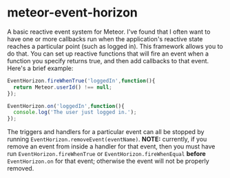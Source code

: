 meteor-event-horizon
====================

A basic reactive event system for Meteor.  I've found that I often want to have one or more callbacks run when the application's reactive state reaches a particular point (such as logged in).  This framework allows you to do that.  You can set up reactive functions that will fire an event when a function you specify returns true, and then add callbacks to that event.  Here's a brief example:

```javascript
EventHorizon.fireWhenTrue('loggedIn',function(){
  return Meteor.userId() !== null;
});

EventHorizon.on('loggedIn',function(){
  console.log('The user just logged in.');
});
```

The triggers and handlers for a particular event can all be stopped by running `EventHorizon.removeEvent(eventName)`.  __NOTE:__ currently, if you remove an event from inside a handler for that event, then you must have run `EventHorizon.fireWhenTrue` or `EventHorizon.fireWhenEqual` __before__ `EventHorizon.on` for that event; otherwise the event will not be properly removed.
